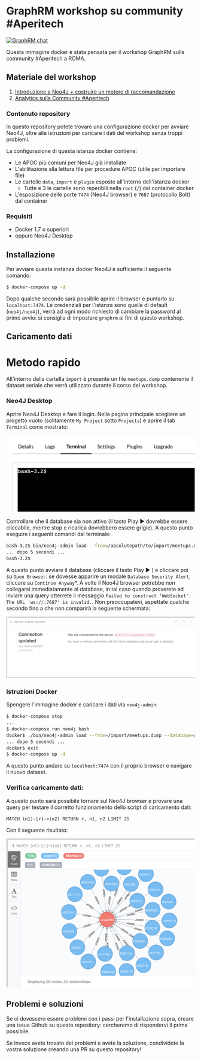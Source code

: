 # GraphRM workshop su community #Aperitech

[![GraphRM chat](http://codegardenroma.herokuapp.com/badge.svg)](http://codegardenroma.herokuapp.com/)

Questa immagine docker è stata pensata per il workshop GraphRM sulle community #Aperitech a ROMA.

## Materiale del workshop

1. [Introduzione a Neo4J + costruire un motore di raccomandazione](https://www.slideshare.net/GraphRM/costruiamo-un-motore-di-raccomandazione-con-neo4j-workshop-2512018)
2. [Analytics sulla Community #Aperitech](https://www.slideshare.net/GraphRM/analytics-sulla-community-aperitech-workshop-1222018)

### Contenuto repository

In questo repository potete trovare una configurazione docker per avviare Neo4J, oltre alle istruzioni per caricare i dati del workshop senza troppi problemi.

La configurazione di questa istanza docker contiene:

* Le APOC più comuni per Neo4J già installate
* L'abilitazione alla lettura file per procedure APOC (utile per importare file)
* Le cartelle `data`, `import` e `plugin` esposte all'interno dell'istanza docker
    * Tutte e 3 le cartelle sono reperibili nella `root` (`/`) del container docker
* L'esposizione delle porte `7474` (Neo4J browser) e `7687` (protocollo Bolt) dal container

### Requisiti

* Docker 1.7 o superiori
* oppure Neo4J Desktop

## Installazione

Per avviare questa instanza docker Neo4J è sufficiente il seguente comando:

```sh
$ docker-compose up -d
```

Dopo qualche secondo sarà possibile aprire il browser e puntarlo su `localhost:7474`.
Le credenziali per l'istanza sono quelle di default (`neo4j/neo4j`), verrà ad ogni modo richiesto di cambiare la password al primo avvio: si consiglia di impostare `graphrm` ai fini di questo workshop.

## Caricamento dati

# Metodo rapido

All'interno della cartella `import` è presente un file `meetups.dump` contenente il dataset seriale che verrà utilizzato durante il corso del workshop.

### Neo4J Desktop

Aprire Neo4J Desktop e fare il login. Nella pagina principale scegliere un progetto vuoto (solitamente `My Project` sotto `Projects`) e aprire il tab `Terminal` come mostrato:

![Neo4j Desktop Terminale](/doc/neo4j-desktop-terminal.png?raw=true "Terminale Neo4j Desktop")

Controllare che il database sia non attivo (il tasto Play :arrow_forward: dovrebbe essere cliccabile, mentre stop e ricarica dovrebbero essere grigie).
A questo punto eseguire i seguenti comandi dal terminale:

```sh
bash-3.2$ bin/neo4j-admin load --from=/absolutepath/to/import/meetups.dump --database=graph.db --force
... dopo 5 secondi ...
bash-3.2$
```

A questo punto avviare il database (cliccare il tasto Play :arrow_forward: ) e cliccare poi su `Open Browser`: se dovesse apparire un modale `Database Security Alert`, cliccare su `Continue Anyway`*.
A volte il Neo4J browser potrebbe non collegarsi immediatamente al database, in tal caso quando proverete ad inviare una query otterrete il messaggio `Failed to construct 'WebSocket': The URL 'ws://:7687' is invalid.`. Non preoccupatevi, aspettate qualche secondo fino a che non comparirà la seguente schermata:


![Connessione Neo4j avvenuta](/doc/neo4j-connected.png?raw=true "Connessione Neo4j avvenuta")

### Istruzioni Docker

Spengere l'immagine docker e caricare i dati via `neo4j-admin`:

```sh
$ docker-compose stop
...
$ docker-compose run neo4j bash
docker$ ./bin/neo4j-admin load --from=/import/meetups.dump --database=graph.db --force
... dopo 5 secondi ...
docker$ exit
$ docker-compose up -d
```

A questo punto andare su `localhost:7474` con il proprio browser e navigare il nuovo dataset.

### Verifica caricamento dati:

A questo punto sarà possibile tornare sul Neo4J browser e provare una query per testare il corretto funzionamento dello script di caricamento dati:

```cypher
MATCH (n1)-[r]->(n2) RETURN r, n1, n2 LIMIT 25
```

Con il seguente risultato:

![Grafo GraphRM](/doc/example-query.png?raw=true "Risultato query Cypher")

## Problemi e soluzioni

Se ci dovessero essere problemi con i passi per l'installazione sopra, creare una issue Github su questo repository: cercheremo di rispondervi il prima possibile.

Se invece avete trovato dei problemi e avete la soluzione, condividete la vostra soluzione creando una PR su questo repository!
